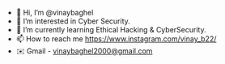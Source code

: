 - 👋 Hi, I’m @vinaybaghel
- 👀 I’m interested in Cyber Security.
- 🌱 I’m currently learning Ethical Hacking & CyberSecurity.
- 📫 How to reach me https://www.instagram.com/vinay_b22/
- ✉️ Gmail - vinaybaghel2000@gmail.com

<!---
vinaybaghel/vinaybaghel is a ✨ special ✨ repository because its `README.md` (this file) appears on your GitHub profile.
You can click the Preview link to take a look at your changes.
--->

